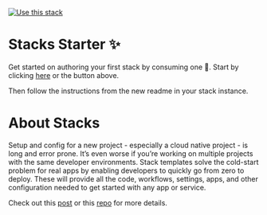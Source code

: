 [![Use this stack](https://github.com/stack-instance/badge.svg)](https://github.com/stack-instance?stack_template_owner=sundargs2000&stack_template_repo=stacks-starter)
# Stacks Starter ✨
Get started on authoring your first stack by consuming one 🤨. Start by clicking [here](https://github.com/stack-instance?stack_template_owner=sundargs2000&stack_template_repo=stack-of-stacks) or the button above.

Then follow the instructions from the new readme in your stack instance.
# About Stacks
Setup and config for a new project - especially a cloud native project - is long and error prone. It’s even worse if you’re working on multiple projects with the same developer environments.
Stack templates solve the cold-start problem for real apps by enabling developers to quickly go from zero to deploy. These will provide all the code, workflows, settings, apps, and other configuration needed to get started with any app or service.

Check out this [post](https://github.com/orgs/github/teams/engineering/posts/586) or this [repo](https://github.com/github/github-stacks/) for more details.
